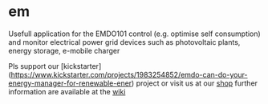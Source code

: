# em
Usefull application for the EMDO101 control (e.g. optimise self consumption) and monitor electrical power grid devices such as photovoltaic plants, energy storage, e-mobile charger

Pls support our [kickstarter]
(https://www.kickstarter.com/projects/1983254852/emdo-can-do-your-energy-manager-for-renewable-ener)
 project or visit us at our [shop](http://www.solar-komplett.ch/de/swissEmbedded_EMDO101_Steuergeraet.a3037.2.html)
further information are available at the [wiki](https://github.com/swissembedded/em/wiki)


